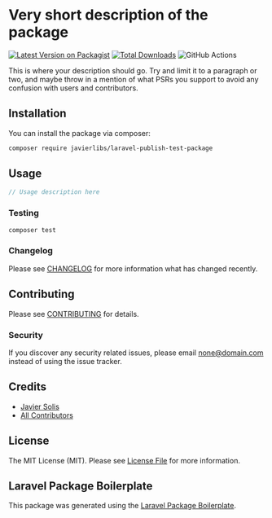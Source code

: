 # Very short description of the package

[![Latest Version on Packagist](https://img.shields.io/packagist/v/javierlibs/laravel-publish-test-package.svg?style=flat-square)](https://packagist.org/packages/javierlibs/laravel-publish-test-package)
[![Total Downloads](https://img.shields.io/packagist/dt/javierlibs/laravel-publish-test-package.svg?style=flat-square)](https://packagist.org/packages/javierlibs/laravel-publish-test-package)
![GitHub Actions](https://github.com/javierlibs/laravel-publish-test-package/actions/workflows/main.yml/badge.svg)

This is where your description should go. Try and limit it to a paragraph or two, and maybe throw in a mention of what PSRs you support to avoid any confusion with users and contributors.

## Installation

You can install the package via composer:

```bash
composer require javierlibs/laravel-publish-test-package
```

## Usage

```php
// Usage description here
```

### Testing

```bash
composer test
```

### Changelog

Please see [CHANGELOG](CHANGELOG.md) for more information what has changed recently.

## Contributing

Please see [CONTRIBUTING](CONTRIBUTING.md) for details.

### Security

If you discover any security related issues, please email none@domain.com instead of using the issue tracker.

## Credits

-   [Javier Solis](https://github.com/javierlibs)
-   [All Contributors](../../contributors)

## License

The MIT License (MIT). Please see [License File](LICENSE.md) for more information.

## Laravel Package Boilerplate

This package was generated using the [Laravel Package Boilerplate](https://laravelpackageboilerplate.com).
